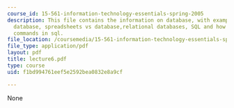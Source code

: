 ```yaml
---
course_id: 15-561-information-technology-essentials-spring-2005
description: This file contains the information on database, with examples of northwind
  database, spreadsheets vs database,relational databases, SQL and how to carry out
  commands in sql.
file_location: /coursemedia/15-561-information-technology-essentials-spring-2005/f1bd994761eef5e2592bea0832e8a9cf_lecture6.pdf
file_type: application/pdf
layout: pdf
title: lecture6.pdf
type: course
uid: f1bd994761eef5e2592bea0832e8a9cf

---
```

None